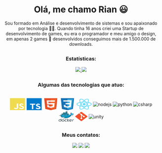 <div>
  <h1 align="center">Olá, me chamo Rian</a> 😃️</h1>
  <p align="center">Sou formado em Análise e desenvolvimento de sistemas e sou apaixonado por tecnologia 👨‍💻. Quando tinha 16 anos criei uma Startup de desenvolvimento de games, eu era o programador e meu amigo o design, em apenas 2 games 👾 desenvolvidos conseguimos mais de 1.500.000 de downloads. 
  </a><br>
</div>

<h2 dir="auto"></h2>
<h3 align="center">Estatísticas:</h3>
<!-- <h1 align="center"> 
  Trybe
</h1>

<p align="center"><i>"A Trybe é uma escola do futuro para qualquer pessoa que deseja construir uma carreira de sucesso em tecnologia. Como estudante a pessoa ainda tem a opção de pagar os estudos apenas quando estiver formada e com um bom trabalho."</i></p> -->

<div align="center">
  <a href="https://github.com/rianbr10">
    <img height="150em" src="https://github-readme-stats.vercel.app/api?username=rianbr10&count_private=true&include_all_commits=true&show_icons=true&theme=dracula&hide_border=false&show_owner=true"/>
    <img height="150em" src="https://github-readme-stats.vercel.app/api/top-langs/?username=rianbr10&theme=dracula&hide_border=false&&layout=compact"/>
  </a>
</div>
<h2 dir="auto"></h2>
<h3 align="center">Algumas das tecnologias que atuo:</h3>
<div align="center" valign="top"><br>
  <img align="center" alt="Js" height="40" width="50" src="https://raw.githubusercontent.com/devicons/devicon/master/icons/javascript/javascript-plain.svg">
  <img align="center" alt="Js" height="40" width="50" src="https://raw.githubusercontent.com/devicons/devicon/master/icons/typescript/typescript-plain.svg">
  <img align="center" alt="HTML" height="40" width="50" src="https://raw.githubusercontent.com/devicons/devicon/master/icons/html5/html5-original.svg">
  <img align="center" alt="CSS" height="40" width="50" src="https://raw.githubusercontent.com/devicons/devicon/master/icons/css3/css3-original.svg">
  <img align="center" alt="React" height="40" width="50" src="https://raw.githubusercontent.com/devicons/devicon/master/icons/react/react-original.svg">
  <img align="center" alt="nodejs" height="40" width="50" src="https://cdn.worldvectorlogo.com/logos/nodejs-icon.svg">
  <img align="center" alt="python" height="40" width="50" src="https://apexensino.com.br/wp-content/uploads/2019/01/python.png">
  <img align="center" alt="csharp" height="40" width="50" src="https://angeloocana.com/imgs/csharp.svg">
  <img align="center" alt="docker" height="40" width="50" src="https://raw.githubusercontent.com/devicons/devicon/9c6bfdb9783cdfe1018666ed76adcfd3eab6fad6/icons/docker/docker-original-wordmark.svg">
  <img align="center" alt="git" height="30" width="40" src="https://raw.githubusercontent.com/devicons/devicon/master/icons/git/git-original.svg">
  <img align="center" alt="unity" height="35" width="35" src="https://cdn4.iconfinder.com/data/icons/logos-brands-5/24/unity-512.png">
</div>
<h2 dir="auto"></h2>
<h3 align="center">Meus contatos:</h3>
<div align="center">
  <a href="https://www.instagram.com/rianbrunelli/" target="_blank"><img src="https://img.shields.io/badge/-Instagram-%23E4405F?style=for-the-badge&logo=instagram&logoColor=white" target="_blank"></a>
  <a href="https://www.linkedin.com/in/rian-brunelli/" target="_blank"><img src="https://img.shields.io/badge/-LinkedIn-%230077B5?style=for-the-badge&logo=linkedin&logoColor=white" target="_blank"></a> 
  <a href="mailto:rian10brunelli@gmail.com"><img src="https://img.shields.io/badge/-Gmail-%23333?style=for-the-badge&logo=gmail&logoColor=white" target="_blank"></a>
</div>

<div align="center">
  
  
</div>

<div align="center">
</div>
